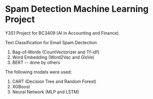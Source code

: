 # Spam Detection Machine Learning Project
Y3S1 Project for BC3409 (AI in Accounting and Finance)

Text Classification for Email Spam Dectection
1) Bag-of-Words (CountVectorizer and Tf-idf)
2) Word Embedding (Word2Vec and GloVe)
3) BERT -- done by others

The following models were used:
1) CART (Decision Tree and Random Forest)
2) XGBoost
3) Neural Network (MLP and LSTM)
